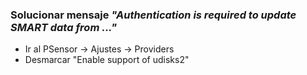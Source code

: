 ### Solucionar mensaje ***"Authentication is required to update SMART data from ..."***
* Ir al PSensor -> Ajustes -> Providers
* Desmarcar "Enable support of udisks2"
